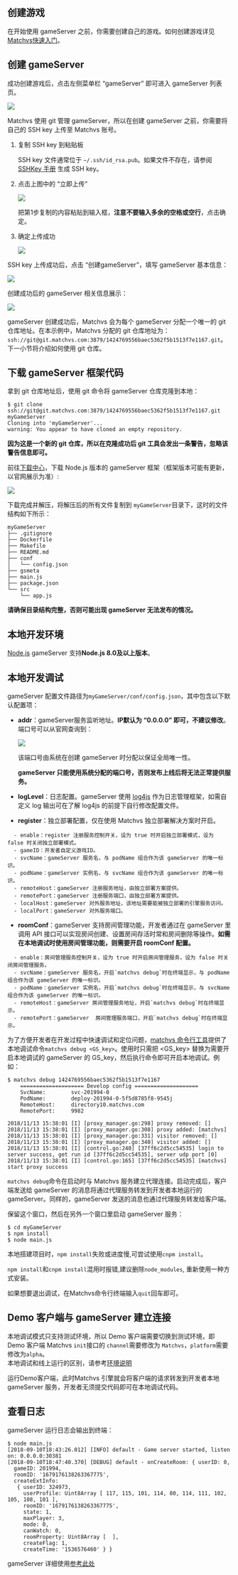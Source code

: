 ## 创建游戏

在开始使用 gameServer 之前，你需要创建自己的游戏。如何创建游戏详见 [Matchvs快速入门](http://www.matchvs.com/service?page=MatchvsStart )。 



## 创建 gameServer  

成功创建游戏后，点击左侧菜单栏 “gameServer” 即可进入 gameServer 列表页。

![](http://imgs.matchvs.com/static/Doc-img/new-start/gameServerimg/init.png)

Matchvs 使用 git 管理 gameServer，所以在创建 gameServer 之前，你需要将自己的 SSH key 上传至 Matchvs 账号。

1. 复制 SSH key 到粘贴板

   SSH key 文件通常位于 `~/.ssh/id_rsa.pub`。如果文件不存在，请参阅[SSHKey 手册](http://www.matchvs.com/service?page=ssh) 生成 SSH key。

2. 点击上图中的 “立即上传”

   ![](http://imgs.matchvs.com/static/Doc-img/new-start/gameServerimg/uploadsshkey.png)

   把第1步复制的内容粘贴到输入框，**注意不要输入多余的空格或空行**，点击确定。

3. 确定上传成功

   ![](http://imgs.matchvs.com/static/Doc-img/new-start/gameServerimg/uploadsshkeysuccess.png)

SSH key 上传成功后，点击 “创建gameServer”，填写 gameServer 基本信息：

![](http://imgs.matchvs.com/static/Doc-img/new-start/gameServerimg/creategameserver.png)

创建成功后的 gameServer 相关信息展示：

![](http://imgs.matchvs.com/static/Doc-img/new-start/gameServerimg/creategameserversuccess.png)

gameServer 创建成功后，Matchvs 会为每个 gameServer 分配一个唯一的 git 仓库地址。在本示例中，Matchvs 分配的 git 仓库地址为： `ssh://git@git.matchvs.com:3879/1424769556baec5362f5b1513f7e1167.git`。下一小节将介绍如何使用 git 仓库。



## 下载 gameServer 框架代码

拿到 git 仓库地址后，使用 git 命令将 gameServer 仓库克隆到本地：

```shell
$ git clone ssh://git@git.matchvs.com:3879/1424769556baec5362f5b1513f7e1167.git myGameServer
Cloning into 'myGameServer'...
warning: You appear to have cloned an empty repository.
```

**因为这是一个新的 git 仓库，所以在克隆成功后 git 工具会发出一条警告，忽略该警告信息即可。**

前往[下载中心](http://www.matchvs.com/serviceDownload)，下载 Node.js 版本的 gameServer 框架（框架版本可能有更新，以官网展示为准）:

![](http://imgs.matchvs.com/static/Doc-img/new-start/gameServerimg/nodegameserver.png)

下载完成并解压，将解压后的所有文件复制到 `myGameServer`目录下，这时的文件结构如下所示：

```shell
myGameServer
├── .gitignore
├── Dockerfile
├── Makefile
├── README.md
├── conf
│   └── config.json
├── gsmeta
├── main.js
├── package.json
└── src
    └── app.js
```

**请确保目录结构完整，否则可能出现 gameServer 无法发布的情况。**



## 本地开发环境

[Node.js](https://nodejs.org) gameServer 支持**Node.js 8.0及以上版本**。



## 本地开发调试

gameServer 配置文件路径为`myGameServer/conf/config.json`，其中包含以下默认配置项：

- **addr**：gameServer服务监听地址。**IP默认为 “0.0.0.0” 即可，不建议修改**。端口号可以从官网查询到：

  ![](http://imgs.matchvs.com/static/Doc-img/new-start/gameServerimg/gameserverdetail.png)

  该端口号由系统在创建 gameServer 时分配以保证全局唯一性。

  **gameServer 只能使用系统分配的端口号，否则发布上线后将无法正常提供服务。**

- **logLevel**：日志配置。gameServer 使用 [log4js](https://www.npmjs.com/package/log4js) 作为日志管理框架，如需自定义 log 输出可在了解 log4js 的前提下自行修改配置文件。

- **register**：独立部署配置，仅在使用 Matchvs 独立部署解决方案时开启。
```
  - enable：register 注册服务控制开关，设为 true 时开启独立部署模式，设为 false 时关闭独立部署模式。
  - gameID：开发者自定义游戏ID。
  - svcName：gameServer 服务名，与 podName 组合作为该 gameServer 的唯一标识。 
  - podName：gameServer 实例名，与 svcName 组合作为该 gameServer 的唯一标识。
  - remoteHost：gameServer 注册服务地址，由独立部署方案提供。
  - remotePort：gameServer 注册服务端口，由独立部署方案提供。
  - localHost：gameServer 对外服务地址，该地址需要能被独立部署的引擎服务访问。
  - localPort：gameServer 对外服务端口。
```
- **roomConf**：gameServer 支持房间管理功能，开发者通过在 gameServer 里调用 API 接口可以实现房间创建、设置房间存活时常和房间删除等操作。**如需在本地调试时使用房间管理功能，则需要开启 roomConf 配置。**
```
  - enable：房间管理服务控制开关，设为 true 时开启房间管理服务，设为 false 时关闭房间管理服务。
  - svcName：gameServer 服务名，开启`matchvs debug`时在终端显示，与 podName 组合作为该 gameServer 的唯一标识。
  - podName：gameServer 实例名，开启`matchvs debug`时在终端显示，与 svcName 组合作为该 gameServer 的唯一标识。
  - remoteHost：gameServer 房间管理服务地址，开启`matchvs debug`时在终端显示。
  - remotePort：gameServer  房间管理服务端口，开启`matchvs debug`时在终端显示。
```
为了方便开发者在开发过程中快速调试和定位问题，[matchvs 命令行工具](http://www.matchvs.com/service?page=GameServerCMD)提供了本地调试命令`matchvs debug <GS_key>`。使用时只需把 <GS_key> 替换为需要开启本地调试的 gameServer 的 GS_key，然后执行命令即可开启本地调试。例如：

```shell
$ matchvs debug 1424769556baec5362f5b1513f7e1167
	==================== Develop config ====================
	SvcName:        svc-201994-0
	PodName:        deploy-201994-0-5f5d8785f8-9545j
	RemoteHost:     directory10.matchvs.com
	RemotePort:     9982
	
2018/11/13 15:38:01 [I] [proxy_manager.go:298] proxy removed: []
2018/11/13 15:38:01 [I] [proxy_manager.go:308] proxy added: [matchvs]
2018/11/13 15:38:01 [I] [proxy_manager.go:331] visitor removed: []
2018/11/13 15:38:01 [I] [proxy_manager.go:340] visitor added: []
2018/11/13 15:38:01 [I] [control.go:240] [37ff6c2d5cc54535] login to server success, get run id [37ff6c2d5cc54535], server udp port [0]
2018/11/13 15:38:01 [I] [control.go:165] [37ff6c2d5cc54535] [matchvs] start proxy success
```

`matchvs debug`命令在启动时与 Matchvs 服务建立代理连接。启动完成后，客户端发送给 gameServer 的消息将通过代理服务转发到开发者本地运行的 gameServer。同样的，gameServer 发送的消息也通过代理服务转发给客户端。

保留这个窗口，然后在另外一个窗口里启动 gameServer 服务：

```shell
$ cd myGameServer
$ npm install
$ node main.js
```

本地搭建项目时，`npm install`失败或进度慢,可尝试使用`cnpm install`。

`npm install`和`cnpm install`混用时报错,建议删除`node_modules`, 重新使用一种方式安装。

如果想要退出调试，在Matchvs命令行终端输入`quit`回车即可。



## Demo 客户端与 gameServer 建立连接

本地调试模式只支持测试环境，所以 Demo 客户端需要切换到测试环境，即 Demo 客户端 Matchvs `init`接口的 `channel`需要修改为 `Matchvs`，`platform`需要修改为`alpha`。  
本地调试和线上运行的区别，请参考[环境说明](http://www.matchvs.com/service?page=envGuide)

运行Demo客户端，此时Matchvs 引擎就会将客户端的请求转发到开发者本地 gameServer 服务，开发者无须提交代码即可在本地调试代码。



## 查看日志

gameServer 运行日志会输出到终端：

```shell
$ node main.js
[2018-09-10T18:43:26.012] [INFO] default - Game server started, listen on: 0.0.0.0:30381
[2018-09-10T18:47:40.370] [DEBUG] default - onCreateRoom: { userID: 0,
  gameID: 201994,
  roomID: '1679176138263367775',
  createExtInfo:
   { userID: 324973,
     userProfile: Uint8Array [ 117, 115, 101, 114, 80, 114, 111, 102, 105, 108, 101 ],
     roomID: '1679176138263367775',
     state: 1,
     maxPlayer: 3,
     mode: 0,
     canWatch: 0,
     roomProperty: Uint8Array [  ],
     createFlag: 1,
     createTime: '1536576460' } }
```

gameServer 详细使用[参考此处](http://www.matchvs.com/service?page=GameServerNodeJSBase)
